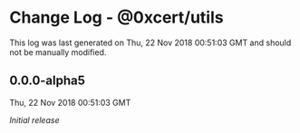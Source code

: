 # Change Log - @0xcert/utils

This log was last generated on Thu, 22 Nov 2018 00:51:03 GMT and should not be manually modified.

## 0.0.0-alpha5
Thu, 22 Nov 2018 00:51:03 GMT

*Initial release*

